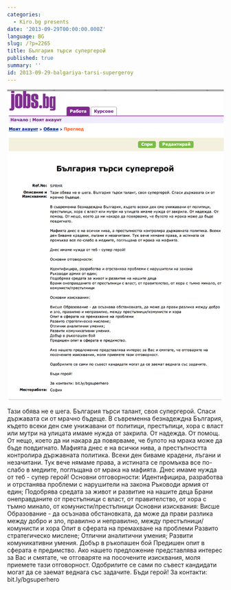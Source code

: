 ```yaml
---
categories:
  - Kiro.bg presents
date: '2013-09-29T00:00:00.000Z'
language: BG
slug: /?p=2265
title: България търси супергерой
published: true
summary: ''
id: 2013-09-29-balgariya-tarsi-supergeroy
---
```


![Jobs.bg Супергерой](https://raw.githubusercontent.com/kirilchristov/blog_images/main/2013/09/Screen-Shot-2013-09-29-at-11.18.40-PM.png)

Тази обява не е шега. България търси талант, своя супергерой. Спаси държавата си от мрачно бъдеще. В съвременна безнадеждна България, където всеки ден сме унижавани от политици, престъпици, хора с власт или мутри на улицата имаме нужда от закрила. От надежда. От помощ. От нещо, което да ни накара да повярваме, че булото на мрака може да бъде повдигнато. Мафията днес е на всички нива, а престъпността контролира държавната политика. Всеки ден биваме крадени, лъгани и незачитани. Тук вече нямаме права, а истината се промъква все по-слабо в медиите, поглъщана от мрака на мафията. Днес имаме нужда от теб - супер герой! Основни отговорности: Идентифицира, разработва и отрстанява проблеми с нарушители на закона Ръководи армия от един; Подобрява средата за живот и развитие на нашите деца Брани онеправданите от престъпници с власт, от правителство, от хора с тъмно минало, от комунисти/престъпници Основни изисквания: Висше Образование - да осъзнава обстановката, да може да прави разлика между добро и зло, правилно и неправилно, между престъпници/комунисти и хора Опит в сферата на премахване на проблеми Развито стратегическо мислене; Отлични аналитични умения; Развити комуникативни умения. Добър в ръкопашен бой Предишен опит в сферата е предимство. Ако нашето предложение представлява интерес за Вас и смятате, че отговаряте на посочените изисквания, моля приемете тази отговорност. Одобрилите се сами по съвест кандидати могат да се заемат веднага със задачите. Бъди герой! За контакти: bit.ly/bgsuperhero
